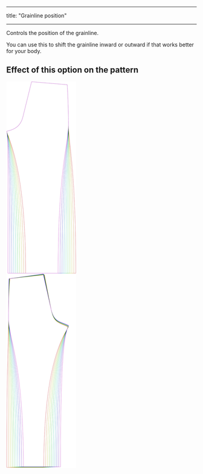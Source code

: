 ***

title: "Grainline position"

***

Controls the position of the grainline.

You can use this to shift the grainline inward or outward if that works better for your body.

## Effect of this option on the pattern

![This image shows the effect of this option by superimposing several variants that have a different value for this option](titan_grainlineposition_sample.svg "Effect of this option on the pattern")
